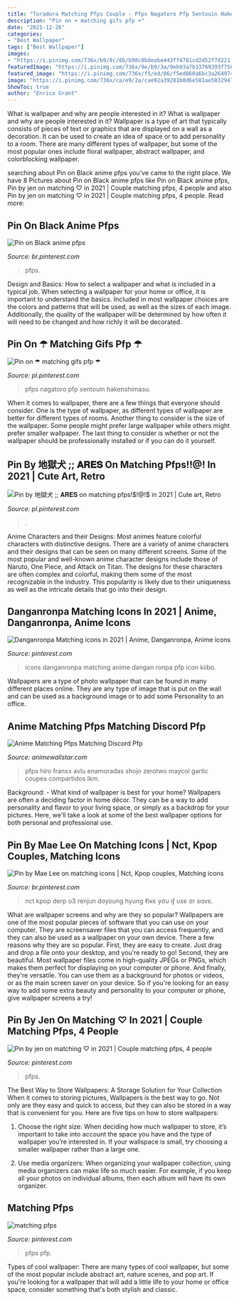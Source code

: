 ```yaml
---
title: "Toradora Matching Pfps Couple - Pfps Nagatoro Pfp Sentouin Hakenshimasu"
description: "Pin on ☂ matching gifs pfp ☂"
date: "2021-12-26"
categories:
- "Best Wallpaper"
tags: ["Best Wallpaper"]
images:
- "https://i.pinimg.com/736x/b9/8c/8b/b98c8bdeabe443ff4781cd2d52f7d221.jpg"
featuredImage: "https://i.pinimg.com/736x/9e/b9/3a/9eb93a7b33769393f75860988ff0478c.jpg"
featured_image: "https://i.pinimg.com/736x/f5/ed/86/f5ed860a6bc3a2649746edb4fb8c4dcf.jpg"
image: "https://i.pinimg.com/736x/ca/e9/2a/cae92a39281b0d6e581ae50329470b97.jpg"
ShowToc: true
author: "Enrico Grant"
---
```



What is wallpaper and why are people interested in it?
What is wallpaper and why are people interested in it?
Wallpaper is a type of art that typically consists of pieces of text or graphics that are displayed on a wall as a decoration. It can be used to create an idea of space or to add personality to a room. There are many different types of wallpaper, but some of the most popular ones include floral wallpaper, abstract wallpaper, and colorblocking wallpaper.

	

		
searching about Pin on Black anime pfps you've came to the right place. We have 8 Pictures about Pin on Black anime pfps like Pin on Black anime pfps, Pin by jen on matching ♡ in 2021 | Couple matching pfps, 4 people and also Pin by jen on matching ♡ in 2021 | Couple matching pfps, 4 people. Read more:
		
    
## Pin On Black Anime Pfps

<img loading=lazy src="https://i.pinimg.com/736x/9e/b9/3a/9eb93a7b33769393f75860988ff0478c.jpg" onerror="this.onerror=null;this.src='https://tse2.mm.bing.net/th?id=OIP.G7RPnk9BOulQ_zDnzLXyCgHaHa&amp;pid=15.1';" alt="Pin on Black anime pfps">

_Source: br.pinterest.com_

>pfps. 

	

Design and Basics: How to select a wallpaper and what is included in a typical job.
When selecting a wallpaper for your home or office, it is important to understand the basics. Included in most wallpaper choices are the colors and patterns that will be used, as well as the sizes of each image. Additionally, the quality of the wallpaper will be determined by how often it will need to be changed and how richly it will be decorated.

    
## Pin On ☂ Matching Gifs Pfp ☂

<img loading=lazy src="https://i.pinimg.com/736x/f5/ed/86/f5ed860a6bc3a2649746edb4fb8c4dcf.jpg" onerror="this.onerror=null;this.src='https://tse4.mm.bing.net/th?id=OIP.4qDBhJ05B2SyNkVvQMNYmgHaIa&amp;pid=15.1';" alt="Pin on ☂ matching gifs pfp ☂">

_Source: pl.pinterest.com_

>pfps nagatoro pfp sentouin hakenshimasu. 

	

When it comes to wallpaper, there are a few things that everyone should consider. One is the type of wallpaper, as different types of wallpaper are better for different types of rooms. Another thing to consider is the size of the wallpaper. Some people might prefer large wallpaper while others might prefer smaller wallpaper. The last thing to consider is whether or not the wallpaper should be professionally installed or if you can do it yourself.

    
## Pin By 地獄犬 ;; 𝐀𝐑𝐄𝐒 On Matching Pfps!$!@!$ In 2021 | Cute Art, Retro

<img loading=lazy src="https://i.pinimg.com/736x/f3/e1/e3/f3e1e3a96946d7b155dc3052a49d272d.jpg" onerror="this.onerror=null;this.src='https://tse4.mm.bing.net/th?id=OIP.-qw09Utx3kqWxCD71jF2vQHaHa&amp;pid=15.1';" alt="Pin by 地獄犬 ;; 𝐀𝐑𝐄𝐒 on matching pfps!$!@!$ in 2021 | Cute art, Retro">

_Source: pl.pinterest.com_

>. 

	

Anime Characters and their Designs: Most animes feature colorful characters with distinctive designs.
There are a variety of anime characters and their designs that can be seen on many different screens. Some of the most popular and well-known anime character designs include those of Naruto, One Piece, and Attack on Titan. The designs for these characters are often complex and colorful, making them some of the most recognizable in the industry. This popularity is likely due to their uniqueness as well as the intricate details that go into their design.

    
## Danganronpa Matching Icons In 2021 | Anime, Danganronpa, Anime Icons

<img loading=lazy src="https://i.pinimg.com/736x/ca/76/91/ca76918eedcbc83cea1c5b4262407524.jpg" onerror="this.onerror=null;this.src='https://tse3.mm.bing.net/th?id=OIP.8oy2sAcxh4BMx4BF0xLM6gHaHa&amp;pid=15.1';" alt="Danganronpa Matching icons in 2021 | Anime, Danganronpa, Anime icons">

_Source: pinterest.com_

>icons danganronpa matching anime dangan ronpa pfp icon kiibo. 

	



Wallpapers are a type of photo wallpaper that can be found in many different places online. They are any type of image that is put on the wall and can be used as a background image or to add some Personality to an office.

    
## Anime Matching Pfps Matching Discord Pfp

<img loading=lazy src="https://i.pinimg.com/originals/03/97/00/039700c21d650c7346f46f97d6ff2bb6.jpg" onerror="this.onerror=null;this.src='https://tse3.mm.bing.net/th?id=OIP.spiJPnuhejEo2H96L4e6YAHaHa&amp;pid=15.1';" alt="Anime Matching Pfps Matching Discord Pfp">

_Source: animewallstar.com_

>pfps hiro franxx avlu enamoradas shojo zerotwo maycol gartic coupes compartidos lkm. 

	

Background: - What kind of wallpaper is best for your home?
Wallpapers are often a deciding factor in home décor. They can be a way to add personality and flavor to your living space, or simply as a backdrop for your pictures. Here, we'll take a look at some of the best wallpaper options for both personal and professional use.

    
## Pin By Mae Lee On Matching Icons | Nct, Kpop Couples, Matching Icons

<img loading=lazy src="https://i.pinimg.com/736x/a3/09/2d/a3092d8c125e0ff661924b2222390bff.jpg" onerror="this.onerror=null;this.src='https://tse4.mm.bing.net/th?id=OIP.-3pBBiuPlMADmd3bwmhDZwHaHa&amp;pid=15.1';" alt="Pin by Mae Lee on matching icons | Nct, Kpop couples, Matching icons">

_Source: br.pinterest.com_

>nct kpop derp o3 renjun doyoung hyung ℓiкє yσυ iƒ υsє σr sαvє. 

	

What are wallpaper screens and why are they so popular?
Wallpapers are one of the most popular pieces of software that you can use on your computer. They are screensaver files that you can access frequently, and they can also be used as a wallpaper on your own device. There a few reasons why they are so popular. First, they are easy to create. Just drag and drop a file onto your desktop, and you're ready to go! Second, they are beautiful. Most wallpaper files come in high-quality JPEGs or PNGs, which makes them perfect for displaying on your computer or phone. And finally, they're versatile. You can use them as a background for photos or videos, or as the main screen saver on your device. So if you're looking for an easy way to add some extra beauty and personality to your computer or phone, give wallpaper screens a try!

    
## Pin By Jen On Matching ♡ In 2021 | Couple Matching Pfps, 4 People

<img loading=lazy src="https://i.pinimg.com/736x/b9/8c/8b/b98c8bdeabe443ff4781cd2d52f7d221.jpg" onerror="this.onerror=null;this.src='https://tse3.mm.bing.net/th?id=OIP.OwLXkT4Th4k36c5u5AhSBQAAAA&amp;pid=15.1';" alt="Pin by jen on matching ♡ in 2021 | Couple matching pfps, 4 people">

_Source: pinterest.com_

>pfps. 

	

The Best Way to Store Wallpapers: A Storage Solution for Your Collection
When it comes to storing pictures, Wallpapers is the best way to go. Not only are they easy and quick to access, but they can also be stored in a way that is convenient for you. Here are five tips on how to store wallpapers:
1) Choose the right size: When deciding how much wallpaper to store, it’s important to take into account the space you have and the type of wallpaper you’re interested in. If your wallspace is small, try choosing a smaller wallpaper rather than a large one.

2) Use media organizers: When organizing your wallpaper collection, using media organizers can make life so much easier. For example, if you keep all your photos on individual albums, then each album will have its own organizer.

    
## Matching Pfps

<img loading=lazy src="https://i.pinimg.com/736x/ca/e9/2a/cae92a39281b0d6e581ae50329470b97.jpg" onerror="this.onerror=null;this.src='https://tse3.mm.bing.net/th?id=OIP.C6YZYQ6AvPfrqQdLmr5l7AHaHa&amp;pid=15.1';" alt="matching pfps">

_Source: pinterest.com_

>pfps pfp. 

	

Types of cool wallpaper:
There are many types of cool wallpaper, but some of the most popular include abstract art, nature scenes, and pop art. If you're looking for a wallpaper that will add a little life to your home or office space, consider something that's both stylish and classic.

